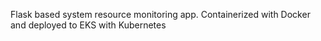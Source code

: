 Flask based system resource monitoring app. Containerized with Docker and deployed to EKS with Kubernetes

